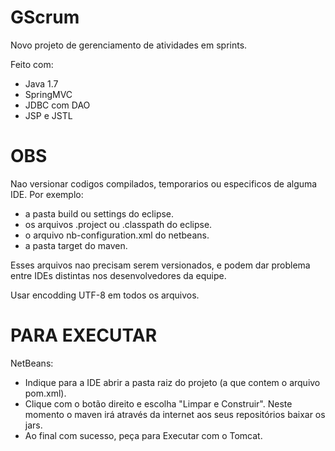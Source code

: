 GScrum
======

Novo projeto de gerenciamento de atividades em sprints.

Feito com:

+ Java 1.7
+ SpringMVC
+ JDBC com DAO
+ JSP e JSTL

OBS
===

Nao versionar codigos compilados, temporarios ou especificos de alguma IDE. Por exemplo:
- a pasta build ou settings do eclipse.
- os arquivos .project ou .classpath do eclipse.
- o arquivo nb-configuration.xml do netbeans.
- a pasta target do maven.

Esses arquivos nao precisam serem versionados, e podem dar problema entre IDEs distintas nos desenvolvedores da equipe.

Usar encodding UTF-8 em todos os arquivos.

PARA EXECUTAR
=============

NetBeans:

+ Indique para a IDE abrir a pasta raiz do projeto (a que contem o arquivo pom.xml).
+ Clique com o botão direito e escolha "Limpar e Construir". Neste momento o maven irá através da internet aos seus repositórios baixar os jars.
+ Ao final com sucesso, peça para Executar com o Tomcat.
